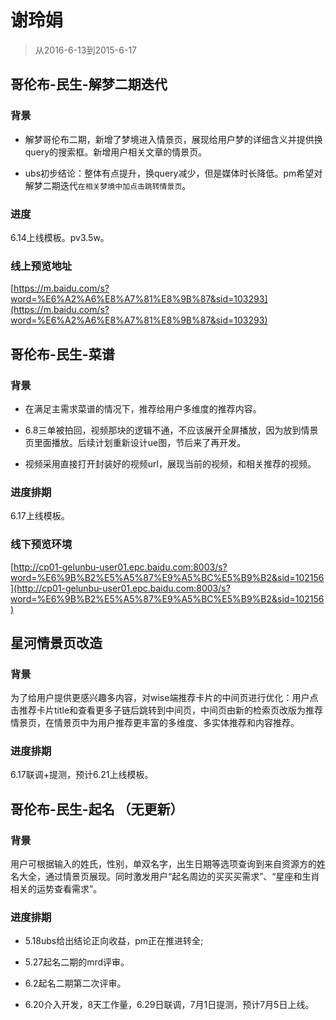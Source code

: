 # 谢玲娟

> 从2016-6-13到2015-6-17

## 哥伦布-民生-解梦二期迭代

### 背景

* 解梦哥伦布二期，新增了梦境进入情景页，展现给用户梦的详细含义并提供换query的搜索框。新增用户相关文章的情景页。

* ubs初步结论：整体有点提升，换query减少，但是媒体时长降低。pm希望对解梦二期迭代`在相关梦境中加点击跳转情景页`。

### 进度

6.14上线模板。pv3.5w。

### 线上预览地址

[https://m.baidu.com/s?word=%E6%A2%A6%E8%A7%81%E8%9B%87&sid=103293](https://m.baidu.com/s?word=%E6%A2%A6%E8%A7%81%E8%9B%87&sid=103293)

## 哥伦布-民生-菜谱

### 背景

* 在满足主需求菜谱的情况下，推荐给用户多维度的推荐内容。

* 6.8三单被拍回，视频那块的逻辑不通，不应该展开全屏播放，因为放到情景页里面播放。后续计划重新设计ue图，节后来了再开发。

* 视频采用直接打开封装好的视频url，展现当前的视频，和相关推荐的视频。

### 进度排期

6.17上线模板。

### 线下预览环境

[http://cp01-gelunbu-user01.epc.baidu.com:8003/s?word=%E6%9B%B2%E5%A5%87%E9%A5%BC%E5%B9%B2&sid=102156](http://cp01-gelunbu-user01.epc.baidu.com:8003/s?word=%E6%9B%B2%E5%A5%87%E9%A5%BC%E5%B9%B2&sid=102156)


## 星河情景页改造

### 背景

为了给用户提供更感兴趣多内容，对wise端推荐卡片的中间页进行优化：用户点击推荐卡片title和查看更多子链后跳转到中间页，中间页由新的检索页改版为推荐情景页，在情景页中为用户推荐更丰富的多维度、多实体推荐和内容推荐。

### 进度排期

6.17联调+提测，预计6.21上线模板。

## 哥伦布-民生-起名 （无更新）

### 背景

用户可根据输入的姓氏，性别，单双名字，出生日期等选项查询到来自资源方的姓名大全，通过情景页展现。同时激发用户“起名周边的买买买需求”、“星座和生肖相关的运势查看需求”。

### 进度排期

* 5.18ubs给出结论正向收益，pm正在推进转全;

* 5.27起名二期的mrd评审。

* 6.2起名二期第二次评审。

* 6.20介入开发，8天工作量，6.29日联调，7月1日提测，预计7月5日上线。
